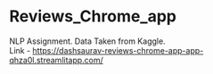 # Reviews_Chrome_app
NLP Assignment. Data Taken from Kaggle. 
</br> Link - https://dashsaurav-reviews-chrome-app-app-qhza0l.streamlitapp.com/ </br>
